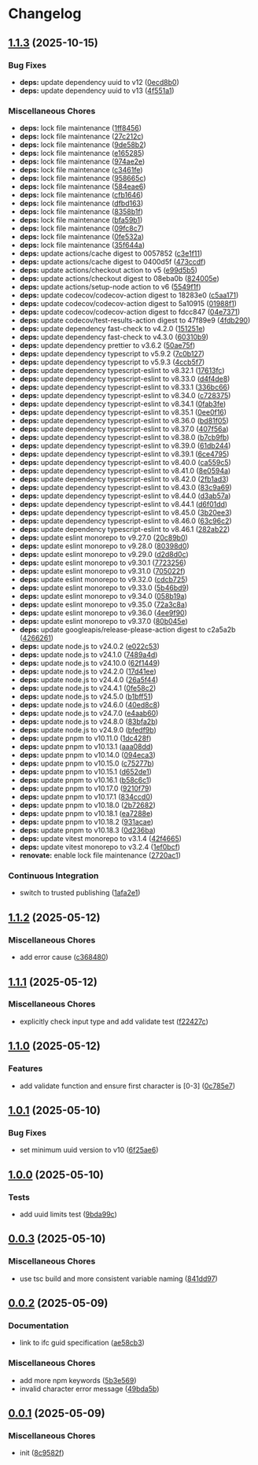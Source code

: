 # Changelog

## [1.1.3](https://github.com/phi-ag/ifc-guid/compare/v1.1.2...v1.1.3) (2025-10-15)


### Bug Fixes

* **deps:** update dependency uuid to v12 ([0ecd8b0](https://github.com/phi-ag/ifc-guid/commit/0ecd8b097dc74caabd9bde80983a50832454091c))
* **deps:** update dependency uuid to v13 ([4f551a1](https://github.com/phi-ag/ifc-guid/commit/4f551a19293c9ea8223138478618f1098e7a6934))


### Miscellaneous Chores

* **deps:** lock file maintenance ([1ff8456](https://github.com/phi-ag/ifc-guid/commit/1ff8456391c121aef25cf813b098b492bb01d5ba))
* **deps:** lock file maintenance ([27c212c](https://github.com/phi-ag/ifc-guid/commit/27c212cd22ca4e500f361b3fc3479c11b52bd95f))
* **deps:** lock file maintenance ([9de58b2](https://github.com/phi-ag/ifc-guid/commit/9de58b2e16b3ae9696747771086d74999bb911c7))
* **deps:** lock file maintenance ([e165285](https://github.com/phi-ag/ifc-guid/commit/e16528538a4270748d44343a0e31b0ac22bc7300))
* **deps:** lock file maintenance ([974ae2e](https://github.com/phi-ag/ifc-guid/commit/974ae2e2b26f039204ee9b64b54f42bdc8474b31))
* **deps:** lock file maintenance ([c3461fe](https://github.com/phi-ag/ifc-guid/commit/c3461fe4eccd716e9a0c20c16e8ba4e97d4a75d8))
* **deps:** lock file maintenance ([958665c](https://github.com/phi-ag/ifc-guid/commit/958665ca1f59a4b866afdaca0bb733f8f19e2197))
* **deps:** lock file maintenance ([584eae6](https://github.com/phi-ag/ifc-guid/commit/584eae602c50b05603f8e657d4cfe3696b2ec6c2))
* **deps:** lock file maintenance ([cfb1646](https://github.com/phi-ag/ifc-guid/commit/cfb16462ef46774bfef69e5f024158b386e2db33))
* **deps:** lock file maintenance ([dfbd163](https://github.com/phi-ag/ifc-guid/commit/dfbd163380a2dd8a654bf4e23621b9ab8c46e555))
* **deps:** lock file maintenance ([8358b1f](https://github.com/phi-ag/ifc-guid/commit/8358b1fb4e23a83ccc4fc791b61e0ca58542bdfe))
* **deps:** lock file maintenance ([bfa59b1](https://github.com/phi-ag/ifc-guid/commit/bfa59b18f39d482dbeea3a881fc0bf5b83873a53))
* **deps:** lock file maintenance ([09fc8c7](https://github.com/phi-ag/ifc-guid/commit/09fc8c7a5179a46dbdefe6f72d20ad4211af1308))
* **deps:** lock file maintenance ([0fe532a](https://github.com/phi-ag/ifc-guid/commit/0fe532a04c3e4e655059ce8e106ba2b2ad22c7a9))
* **deps:** lock file maintenance ([35f644a](https://github.com/phi-ag/ifc-guid/commit/35f644ac1007328b75d13a76129a868a626b8d09))
* **deps:** update actions/cache digest to 0057852 ([c3e1f11](https://github.com/phi-ag/ifc-guid/commit/c3e1f11cdf28266a4970ca45e5c4df5913e0e71c))
* **deps:** update actions/cache digest to 0400d5f ([473ccdf](https://github.com/phi-ag/ifc-guid/commit/473ccdf694168b7c0b344daf37bf634d00aa1e65))
* **deps:** update actions/checkout action to v5 ([e99d5b5](https://github.com/phi-ag/ifc-guid/commit/e99d5b54bb49cd0c81126917129ca580db5c65de))
* **deps:** update actions/checkout digest to 08eba0b ([824005e](https://github.com/phi-ag/ifc-guid/commit/824005e327c5cd16e84c0e2a6dd70790cbbf2bb9))
* **deps:** update actions/setup-node action to v6 ([5549f1f](https://github.com/phi-ag/ifc-guid/commit/5549f1f403e778f234a44ddd9101dfd11c287ff0))
* **deps:** update codecov/codecov-action digest to 18283e0 ([c5aa171](https://github.com/phi-ag/ifc-guid/commit/c5aa171422681a4e9679930949e61742667f29c3))
* **deps:** update codecov/codecov-action digest to 5a10915 ([01988f1](https://github.com/phi-ag/ifc-guid/commit/01988f16cb0ac965584a567d74587e76323d90f1))
* **deps:** update codecov/codecov-action digest to fdcc847 ([04e7371](https://github.com/phi-ag/ifc-guid/commit/04e7371086f37835bfd90dc47de075529aa86af3))
* **deps:** update codecov/test-results-action digest to 47f89e9 ([4fdb290](https://github.com/phi-ag/ifc-guid/commit/4fdb29055dfa85779164225e1c17c520e2bc93bc))
* **deps:** update dependency fast-check to v4.2.0 ([151251e](https://github.com/phi-ag/ifc-guid/commit/151251e02dd651974ddc62c8c25e101737313cd4))
* **deps:** update dependency fast-check to v4.3.0 ([60310b9](https://github.com/phi-ag/ifc-guid/commit/60310b98a59eb667e5d492bb882dcd72d617a727))
* **deps:** update dependency prettier to v3.6.2 ([50ae75f](https://github.com/phi-ag/ifc-guid/commit/50ae75f1004ffb354be7787cca6d544a47fa2726))
* **deps:** update dependency typescript to v5.9.2 ([7c0b127](https://github.com/phi-ag/ifc-guid/commit/7c0b12790d00aa173662c216f9b99118a149abf8))
* **deps:** update dependency typescript to v5.9.3 ([4ccb5f7](https://github.com/phi-ag/ifc-guid/commit/4ccb5f7e878598fbe1e9df5698b0e4fb05493b9f))
* **deps:** update dependency typescript-eslint to v8.32.1 ([17613fc](https://github.com/phi-ag/ifc-guid/commit/17613fcc19576a82e767b7cf9c8c4659e59d81c7))
* **deps:** update dependency typescript-eslint to v8.33.0 ([d4f4de8](https://github.com/phi-ag/ifc-guid/commit/d4f4de87411735eb06d283a048d429e9be6fac64))
* **deps:** update dependency typescript-eslint to v8.33.1 ([336bc66](https://github.com/phi-ag/ifc-guid/commit/336bc6676c0082907bf0ae7ebef5db00a5637ee4))
* **deps:** update dependency typescript-eslint to v8.34.0 ([c728375](https://github.com/phi-ag/ifc-guid/commit/c7283751241d8938d8c58c8cc45a8ce48759dffb))
* **deps:** update dependency typescript-eslint to v8.34.1 ([0fab3fe](https://github.com/phi-ag/ifc-guid/commit/0fab3fe0534c124bd3c4229983bbbb527d1cc415))
* **deps:** update dependency typescript-eslint to v8.35.1 ([0ee0f16](https://github.com/phi-ag/ifc-guid/commit/0ee0f16336a62a03d0629f59cbb5e93e34632545))
* **deps:** update dependency typescript-eslint to v8.36.0 ([bd81f05](https://github.com/phi-ag/ifc-guid/commit/bd81f052ed53ba1fe246880c50cc33320594119d))
* **deps:** update dependency typescript-eslint to v8.37.0 ([407f56a](https://github.com/phi-ag/ifc-guid/commit/407f56ac8d4b1c8b5a0f18281a354d99ba186317))
* **deps:** update dependency typescript-eslint to v8.38.0 ([b7cb9fb](https://github.com/phi-ag/ifc-guid/commit/b7cb9fb821443d9a5b9a6887e34f56db9320a2fa))
* **deps:** update dependency typescript-eslint to v8.39.0 ([61db244](https://github.com/phi-ag/ifc-guid/commit/61db244136415770372751cb99a80ab83dbcad01))
* **deps:** update dependency typescript-eslint to v8.39.1 ([6ce4795](https://github.com/phi-ag/ifc-guid/commit/6ce479563d534309aca1cee23d0454b8505099be))
* **deps:** update dependency typescript-eslint to v8.40.0 ([ca559c5](https://github.com/phi-ag/ifc-guid/commit/ca559c5e057cba595470dce8260f11b9bf642c4f))
* **deps:** update dependency typescript-eslint to v8.41.0 ([8e0594a](https://github.com/phi-ag/ifc-guid/commit/8e0594ad3280089f51991c6689bfae5c8a422cfb))
* **deps:** update dependency typescript-eslint to v8.42.0 ([2fb1ad3](https://github.com/phi-ag/ifc-guid/commit/2fb1ad3adce42da2032216aa0affd51b6e39b420))
* **deps:** update dependency typescript-eslint to v8.43.0 ([83c9a69](https://github.com/phi-ag/ifc-guid/commit/83c9a6968e8bfb5250865b00c713ac8fddc97835))
* **deps:** update dependency typescript-eslint to v8.44.0 ([d3ab57a](https://github.com/phi-ag/ifc-guid/commit/d3ab57ad40cf7a6873ce456e8bee188270737d24))
* **deps:** update dependency typescript-eslint to v8.44.1 ([d6f01dd](https://github.com/phi-ag/ifc-guid/commit/d6f01ddc6384ff0eb4cf45ee55c74dcdb8f15cdb))
* **deps:** update dependency typescript-eslint to v8.45.0 ([3b20ee3](https://github.com/phi-ag/ifc-guid/commit/3b20ee3bef990303a8eadedb24298a3bb92dd00c))
* **deps:** update dependency typescript-eslint to v8.46.0 ([63c96c2](https://github.com/phi-ag/ifc-guid/commit/63c96c2e692eeb382d1c445feae852b81bc23808))
* **deps:** update dependency typescript-eslint to v8.46.1 ([282ab22](https://github.com/phi-ag/ifc-guid/commit/282ab2225382e0dd8e4ad2e9a3aee6ad369838bc))
* **deps:** update eslint monorepo to v9.27.0 ([20c89b0](https://github.com/phi-ag/ifc-guid/commit/20c89b0c3df90788eb34630463f4f1db03867d72))
* **deps:** update eslint monorepo to v9.28.0 ([80398d0](https://github.com/phi-ag/ifc-guid/commit/80398d07940239197010783d27cad702d6dfff01))
* **deps:** update eslint monorepo to v9.29.0 ([d2d8d0c](https://github.com/phi-ag/ifc-guid/commit/d2d8d0cc98c1ef2700c1fa0bf5055361a4cca935))
* **deps:** update eslint monorepo to v9.30.1 ([7723256](https://github.com/phi-ag/ifc-guid/commit/77232565e2ebda2524a853e6329d74a10d4017f2))
* **deps:** update eslint monorepo to v9.31.0 ([705022f](https://github.com/phi-ag/ifc-guid/commit/705022f4557b88c03f9440800aa22afcb6b5c33f))
* **deps:** update eslint monorepo to v9.32.0 ([cdcb725](https://github.com/phi-ag/ifc-guid/commit/cdcb725b498d10c1faeb278946b8d0f501d4a17e))
* **deps:** update eslint monorepo to v9.33.0 ([5b46bd9](https://github.com/phi-ag/ifc-guid/commit/5b46bd9747b13c6ea28c6effc86aa970b2391b2c))
* **deps:** update eslint monorepo to v9.34.0 ([058b19a](https://github.com/phi-ag/ifc-guid/commit/058b19a0bcdd38bdf13fc38e951422c8aa3acf52))
* **deps:** update eslint monorepo to v9.35.0 ([72a3c8a](https://github.com/phi-ag/ifc-guid/commit/72a3c8a5de9da9d994713c1695431708748f2391))
* **deps:** update eslint monorepo to v9.36.0 ([4ee9f90](https://github.com/phi-ag/ifc-guid/commit/4ee9f90fc3a4f911fcf66d0305b1eba257dbccb9))
* **deps:** update eslint monorepo to v9.37.0 ([80b045e](https://github.com/phi-ag/ifc-guid/commit/80b045e5033fdd90c0cd5b8be3330458eebdf543))
* **deps:** update googleapis/release-please-action digest to c2a5a2b ([4266261](https://github.com/phi-ag/ifc-guid/commit/4266261c76380fb7328ef3552d2d9cd03332e8bf))
* **deps:** update node.js to v24.0.2 ([e022c53](https://github.com/phi-ag/ifc-guid/commit/e022c530e3a689a41e08072587d0fb9f19c34223))
* **deps:** update node.js to v24.1.0 ([7489a4d](https://github.com/phi-ag/ifc-guid/commit/7489a4d4297a00dfad9240953ac7f14a741c768c))
* **deps:** update node.js to v24.10.0 ([62f1449](https://github.com/phi-ag/ifc-guid/commit/62f144902417ab8cb678e024e15409fe2f0aedda))
* **deps:** update node.js to v24.2.0 ([17d41ee](https://github.com/phi-ag/ifc-guid/commit/17d41ee699ea03bf2fe17fa7f215e430e0336d14))
* **deps:** update node.js to v24.4.0 ([26a5f44](https://github.com/phi-ag/ifc-guid/commit/26a5f44ed2b37278f01950c1a7c36d9821f8d6a4))
* **deps:** update node.js to v24.4.1 ([0fe58c2](https://github.com/phi-ag/ifc-guid/commit/0fe58c2619756918eae59ffe688274b9bb526495))
* **deps:** update node.js to v24.5.0 ([b1bff51](https://github.com/phi-ag/ifc-guid/commit/b1bff513c8929071fb879f26b10299196966ac7b))
* **deps:** update node.js to v24.6.0 ([40ed8c8](https://github.com/phi-ag/ifc-guid/commit/40ed8c8545800c66ee2120f987e869cc409463cf))
* **deps:** update node.js to v24.7.0 ([e4aab60](https://github.com/phi-ag/ifc-guid/commit/e4aab60d8e729d8a53c07de23424f4b2c9b9eff4))
* **deps:** update node.js to v24.8.0 ([83bfa2b](https://github.com/phi-ag/ifc-guid/commit/83bfa2bd581dd51d0defa87e2dbf54776a94e003))
* **deps:** update node.js to v24.9.0 ([bfedf9b](https://github.com/phi-ag/ifc-guid/commit/bfedf9bfeb34dd456fc811cae5fbcfdff092391e))
* **deps:** update pnpm to v10.11.0 ([1dc428f](https://github.com/phi-ag/ifc-guid/commit/1dc428f6b5b140739be790abdfa418d0f24a0614))
* **deps:** update pnpm to v10.13.1 ([aaa08dd](https://github.com/phi-ag/ifc-guid/commit/aaa08dd06b5f6ed4f5354329ebd4d04115875a1d))
* **deps:** update pnpm to v10.14.0 ([094eca3](https://github.com/phi-ag/ifc-guid/commit/094eca3f22ccf6ebaa69ff7729a05a9172eed068))
* **deps:** update pnpm to v10.15.0 ([c75277b](https://github.com/phi-ag/ifc-guid/commit/c75277bd620efd8c37fd78e24a959724b2988248))
* **deps:** update pnpm to v10.15.1 ([d652de1](https://github.com/phi-ag/ifc-guid/commit/d652de1304503d95ce8b267b89fbec80f0c722a4))
* **deps:** update pnpm to v10.16.1 ([b58c6c1](https://github.com/phi-ag/ifc-guid/commit/b58c6c1c32454152528e0da8f59fff7779d2c352))
* **deps:** update pnpm to v10.17.0 ([9210f79](https://github.com/phi-ag/ifc-guid/commit/9210f79fe1d2cc8196efb08b1ce184e16cb27775))
* **deps:** update pnpm to v10.17.1 ([834ccd0](https://github.com/phi-ag/ifc-guid/commit/834ccd09c1063281dee40e8384926099533b2a9f))
* **deps:** update pnpm to v10.18.0 ([2b72682](https://github.com/phi-ag/ifc-guid/commit/2b726823d6cf34706944088372bd21805e70652c))
* **deps:** update pnpm to v10.18.1 ([ea7288e](https://github.com/phi-ag/ifc-guid/commit/ea7288e31f08560fd54757f1c5c9a27f6b8d719a))
* **deps:** update pnpm to v10.18.2 ([931acae](https://github.com/phi-ag/ifc-guid/commit/931acae9a33a2445568461fb8d05cce790eee01c))
* **deps:** update pnpm to v10.18.3 ([0d236ba](https://github.com/phi-ag/ifc-guid/commit/0d236baf1026823029c4f047b404c2b4a1d473f8))
* **deps:** update vitest monorepo to v3.1.4 ([42f4665](https://github.com/phi-ag/ifc-guid/commit/42f4665ba67d27924e7fc8bb10632e71175c1bcd))
* **deps:** update vitest monorepo to v3.2.4 ([1ef0bcf](https://github.com/phi-ag/ifc-guid/commit/1ef0bcf88a192e075a087b5fb9e2d3a613c1c294))
* **renovate:** enable lock file maintenance ([2720ac1](https://github.com/phi-ag/ifc-guid/commit/2720ac1e27fadff37700dcdcd61a8d18ad11fa23))


### Continuous Integration

* switch to trusted publishing ([1afa2e1](https://github.com/phi-ag/ifc-guid/commit/1afa2e1e1c8e361b116a57f4f6b161c8ee0b432b))

## [1.1.2](https://github.com/phi-ag/ifc-guid/compare/v1.1.1...v1.1.2) (2025-05-12)


### Miscellaneous Chores

* add error cause ([c368480](https://github.com/phi-ag/ifc-guid/commit/c368480ba923ad768375967597737b6178f37b0b))

## [1.1.1](https://github.com/phi-ag/ifc-guid/compare/v1.1.0...v1.1.1) (2025-05-12)


### Miscellaneous Chores

* explicitly check input type and add validate test ([f22427c](https://github.com/phi-ag/ifc-guid/commit/f22427c4319a5c03a83713b3e9e26b7f9f389a13))

## [1.1.0](https://github.com/phi-ag/ifc-guid/compare/v1.0.1...v1.1.0) (2025-05-12)


### Features

* add validate function and ensure first character is [0-3] ([0c785e7](https://github.com/phi-ag/ifc-guid/commit/0c785e7df8835f9efc1c01686d55fef3fe1d57e4))

## [1.0.1](https://github.com/phi-ag/ifc-guid/compare/v1.0.0...v1.0.1) (2025-05-10)


### Bug Fixes

* set minimum uuid version to v10 ([6f25ae6](https://github.com/phi-ag/ifc-guid/commit/6f25ae6fa976258c8adcc2feef1e644151368d5b))

## [1.0.0](https://github.com/phi-ag/ifc-guid/compare/v0.0.3...v1.0.0) (2025-05-10)


### Tests

* add uuid limits test ([9bda99c](https://github.com/phi-ag/ifc-guid/commit/9bda99c6a77d988011e4ccf21be48e8fb66a95e3))

## [0.0.3](https://github.com/phi-ag/ifc-guid/compare/v0.0.2...v0.0.3) (2025-05-10)


### Miscellaneous Chores

* use tsc build and more consistent variable naming ([841dd97](https://github.com/phi-ag/ifc-guid/commit/841dd97d5ddb352ea7189afee746aea75b268415))

## [0.0.2](https://github.com/phi-ag/ifc-guid/compare/v0.0.1...v0.0.2) (2025-05-09)


### Documentation

* link to ifc guid specification ([ae58cb3](https://github.com/phi-ag/ifc-guid/commit/ae58cb350114333e16a7e0ab5811a295f038d7a4))


### Miscellaneous Chores

* add more npm keywords ([5b3e569](https://github.com/phi-ag/ifc-guid/commit/5b3e569b917f718aa3051aa76643976e1feeab66))
* invalid character error message ([49bda5b](https://github.com/phi-ag/ifc-guid/commit/49bda5be80c0041c1b835ea92700df55ae15a4da))

## [0.0.1](https://github.com/phi-ag/ifc-guid/compare/v0.0.1...v0.0.1) (2025-05-09)


### Miscellaneous Chores

* init ([8c9582f](https://github.com/phi-ag/ifc-guid/commit/8c9582fb7ae9b0dd3fa55906468c9c28b9cd314c))
